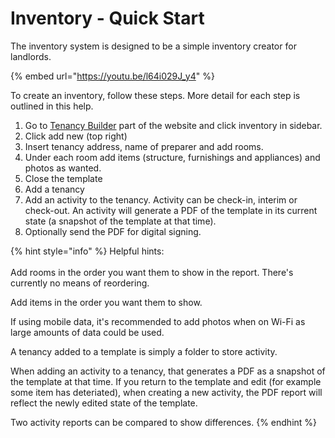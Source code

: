 # Inventory - Quick Start

The inventory system is designed to be a simple inventory creator for landlords.

{% embed url="https://youtu.be/l64i029J_y4" %}

To create an inventory, follow these steps. More detail for each step is outlined in this help.

1. Go to [Tenancy Builder](https://docs.landlordsguild.com) part of the website and click inventory in sidebar.
2. Click add new (top right)
3. Insert tenancy address, name of preparer and add rooms.
4. Under each room add items (structure, furnishings and appliances) and photos as wanted.
5. Close the template
6. Add a tenancy
7. Add an activity to the tenancy. Activity can be check-in, interim or check-out. An activity will generate a PDF of the template in its current state (a snapshot of the template at that time).
8. Optionally send the PDF for digital signing.

{% hint style="info" %}
Helpful hints:\
\
Add rooms in the order you want them to show in the report. There's currently no means of reordering.

Add items in the order you want them to show.

If using mobile data, it's recommended to add photos when on Wi-Fi as large amounts of data could be used.

A tenancy added to a template is simply a folder to store activity.

When adding an activity to a tenancy, that generates a PDF as a snapshot of the template at that time. If you return to the template and edit (for example some item has deteriated), when creating a new activity, the PDF report will reflect the newly edited state of the template.

Two activity reports can be compared to show differences.
{% endhint %}
